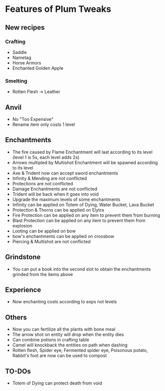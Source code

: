 # Features of Plum Tweaks
## New recipes
### Crafting
- Saddle
- Nametag
- Horse Armors
- Enchanted Golden Apple
### Smelting
- Rotten Flesh -> Leather
## Anvil
- No "Too Expensive"
- Rename item only costs 1 level
## Enchantments
- The fire caused by Flame Enchantment will last according to its level (level 1 is 5s, each level adds 2s)
- Arrows multipled by Multishot Enchantment will be spawned according to its level
- Axe & Trident now can accept sword enchantments
- Infinity & Mending are not conflicted
- Protections are not conflicted
- Damage Enchantments are not conflicted
- Trident will be back when it goes into void
- Upgrade the maximum levels of some enchantments
- Infinity can be applied on Totem of Dying, Water Bucket, Lava Bucket
- Protection & Thorns can be applied on Elytra
- Fire Protection can be applied on any item to prevent them from burning
- Blast Protection can be applied on any item to prevent them from explosion
- Looting can be applied on bow
- bow's enchantments can be applied on crossbow
- Piercing & Multishot are not conflicted
## Grindstone
- You can put a book into the second slot to obtain the enchantments grinded from the items above
## Experience
- Now enchanting costs according to exps not levels
## Others
- Now you can fertilize all the plants with bone meal
- The arrow shot on entity will drop when the entity dies
- Can combine potions in crafting table
- Camel will knockback the entities on path when dashing
- Rotten flesh, Spider eye, Fermented spider eye, Poisonous potato, Rabbit's foot are now can be used to compost

## TO-DOs
- Totem of Dying can protect death from void